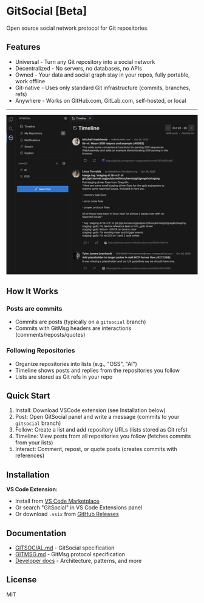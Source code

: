 # GitSocial [Beta]

Open source social network protocol for Git repositories.

## Features

- Universal - Turn any Git repository into a social network
- Decentralized - No servers, no databases, no APIs
- Owned - Your data and social graph stay in your repos, fully portable, work offline
- Git-native - Uses only standard Git infrastructure (commits, branches, refs)
- Anywhere - Works on GitHub.com, GitLab.com, self-hosted, or local

---

![GitSocial Timeline](docs/images/screenshot.png)

## How It Works

### Posts are commits

- Commits are posts (typically on a `gitsocial` branch)
- Commits with GitMsg headers are interactions (comments/reposts/quotes)

### Following Repositories

- Organize repositories into lists (e.g., "OSS", "AI")
- Timeline shows posts and replies from the repositories you follow
- Lists are stored as Git refs in your repo

## Quick Start

1. Install: Download VSCode extension (see Installation below)
2. Post: Open GitSocial panel and write a message (commits to your `gitsocial` branch)
3. Follow: Create a list and add repository URLs (lists stored as Git refs)
4. Timeline: View posts from all repositories you follow (fetches commits from your lists)
5. Interact: Comment, repost, or quote posts (creates commits with references)

## Installation

**VS Code Extension:**
- Install from [VS Code Marketplace](https://marketplace.visualstudio.com/items?itemName=gitsocial.gitsocial)
- Or search "GitSocial" in VS Code Extensions panel
- Or download `.vsix` from [GitHub Releases](https://github.com/gitsocial-org/gitsocial/releases)

## Documentation

- [GITSOCIAL.md](docs/GITSOCIAL.md) - GitSocial specification
- [GITMSG.md](docs/GITMSG.md) - GitMsg protocol specification
- [Developer docs](docs/) - Architecture, patterns, and more

## License

MIT

